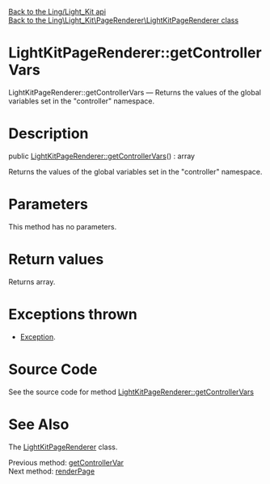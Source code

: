 [Back to the Ling/Light_Kit api](https://github.com/lingtalfi/Light_Kit/blob/master/doc/api/Ling/Light_Kit.md)<br>
[Back to the Ling\Light_Kit\PageRenderer\LightKitPageRenderer class](https://github.com/lingtalfi/Light_Kit/blob/master/doc/api/Ling/Light_Kit/PageRenderer/LightKitPageRenderer.md)


LightKitPageRenderer::getControllerVars
================



LightKitPageRenderer::getControllerVars — Returns the values of the global variables set in the "controller" namespace.




Description
================


public [LightKitPageRenderer::getControllerVars](https://github.com/lingtalfi/Light_Kit/blob/master/doc/api/Ling/Light_Kit/PageRenderer/LightKitPageRenderer/getControllerVars.md)() : array




Returns the values of the global variables set in the "controller" namespace.




Parameters
================

This method has no parameters.


Return values
================

Returns array.


Exceptions thrown
================

- [Exception](http://php.net/manual/en/class.exception.php).&nbsp;







Source Code
===========
See the source code for method [LightKitPageRenderer::getControllerVars](https://github.com/lingtalfi/Light_Kit/blob/master/PageRenderer/LightKitPageRenderer.php#L150-L153)


See Also
================

The [LightKitPageRenderer](https://github.com/lingtalfi/Light_Kit/blob/master/doc/api/Ling/Light_Kit/PageRenderer/LightKitPageRenderer.md) class.

Previous method: [getControllerVar](https://github.com/lingtalfi/Light_Kit/blob/master/doc/api/Ling/Light_Kit/PageRenderer/LightKitPageRenderer/getControllerVar.md)<br>Next method: [renderPage](https://github.com/lingtalfi/Light_Kit/blob/master/doc/api/Ling/Light_Kit/PageRenderer/LightKitPageRenderer/renderPage.md)<br>

